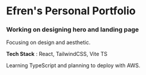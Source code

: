 # Efren's Personal Portfolio

### Working on designing hero and landing page

Focusing on design and aesthetic.

**Tech Stack** : React, TailwindCSS, Vite TS

Learning TypeScript and planning to deploy with AWS.
